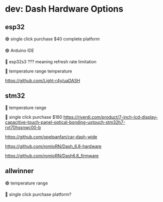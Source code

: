 # dev: Dash Hardware Options

## esp32

🟢 single click purchase $40 complete platform

🟢 Arduino IDE

🔴 esp32s3 ??? meaning refresh rate limitation

🔴 temperature range temperature

https://github.com/Light-r4y/uaDASH

## stm32

🔴 temperature range

🔴 single click purchase $180 https://riverdi.com/product/7-inch-lcd-display-capacitive-touch-panel-optical-bonding-uxtouch-stm32h7-rvt70hssnwc00-b

https://github.com/opelpanfan/car-dash-wide

https://github.com/romioRN/Dash_6.8-hardware

https://github.com/romioRN/Dash6.8_firmware

## allwinner

🟢 temperature range

🔴 single click purchase platform?

